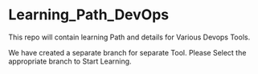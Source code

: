 # Learning_Path_DevOps

This repo will contain learning Path and details for Various Devops Tools.

We have created a separate branch for separate Tool. Please Select the appropriate branch to Start Learning.
